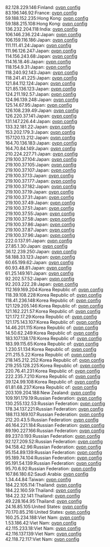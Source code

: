 82.128.229.146:Finland: [ovpn config](vpn/82_128_229_146.ovpn)  
83.196.146.92:France: [ovpn config](vpn/83_196_146_92.ovpn)  
59.188.152.235:Hong Kong: [ovpn config](vpn/59_188_152_235.ovpn)  
59.188.215.108:Hong Kong: [ovpn config](vpn/59_188_215_108.ovpn)  
136.232.204.118:India: [ovpn config](vpn/136_232_204_118.ovpn)  
106.146.236.224:Japan: [ovpn config](vpn/106_146_236_224.ovpn)  
106.159.116.186:Japan: [ovpn config](vpn/106_159_116_186.ovpn)  
111.111.41.24:Japan: [ovpn config](vpn/111_111_41_24.ovpn)  
111.96.126.247:Japan: [ovpn config](vpn/111_96_126_247.ovpn)  
114.156.243.68:Japan: [ovpn config](vpn/114_156_243_68.ovpn)  
114.16.18.46:Japan: [ovpn config](vpn/114_16_18_46.ovpn)  
118.154.9.31:Japan: [ovpn config](vpn/118_154_9_31.ovpn)  
118.240.92.143:Japan: [ovpn config](vpn/118_240_92_143.ovpn)  
118.241.41.225:Japan: [ovpn config](vpn/118_241_41_225.ovpn)  
121.84.112.124:Japan: [ovpn config](vpn/121_84_112_124.ovpn)  
121.85.136.123:Japan: [ovpn config](vpn/121_85_136_123.ovpn)  
124.211.192.57:Japan: [ovpn config](vpn/124_211_192_57.ovpn)  
124.96.139.248:Japan: [ovpn config](vpn/124_96_139_248.ovpn)  
125.14.67.95:Japan: [ovpn config](vpn/125_14_67_95.ovpn)  
126.108.239.49:Japan: [ovpn config](vpn/126_108_239_49.ovpn)  
126.220.37.141:Japan: [ovpn config](vpn/126_220_37_141.ovpn)  
131.147.226.44:Japan: [ovpn config](vpn/131_147_226_44.ovpn)  
133.32.181.22:Japan: [ovpn config](vpn/133_32_181_22.ovpn)  
153.202.179.3:Japan: [ovpn config](vpn/153_202_179_3.ovpn)  
157.120.13.212:Japan: [ovpn config](vpn/157_120_13_212.ovpn)  
164.70.136.183:Japan: [ovpn config](vpn/164_70_136_183.ovpn)  
164.70.84.149:Japan: [ovpn config](vpn/164_70_84_149.ovpn)  
210.224.227.71:Japan: [ovpn config](vpn/210_224_227_71.ovpn)  
219.100.37.104:Japan: [ovpn config](vpn/219_100_37_104.ovpn)  
219.100.37.105:Japan: [ovpn config](vpn/219_100_37_105.ovpn)  
219.100.37.107:Japan: [ovpn config](vpn/219_100_37_107.ovpn)  
219.100.37.13:Japan: [ovpn config](vpn/219_100_37_13.ovpn)  
219.100.37.177:Japan: [ovpn config](vpn/219_100_37_177.ovpn)  
219.100.37.182:Japan: [ovpn config](vpn/219_100_37_182.ovpn)  
219.100.37.19:Japan: [ovpn config](vpn/219_100_37_19.ovpn)  
219.100.37.31:Japan: [ovpn config](vpn/219_100_37_31.ovpn)  
219.100.37.49:Japan: [ovpn config](vpn/219_100_37_49.ovpn)  
219.100.37.51:Japan: [ovpn config](vpn/219_100_37_51.ovpn)  
219.100.37.55:Japan: [ovpn config](vpn/219_100_37_55.ovpn)  
219.100.37.58:Japan: [ovpn config](vpn/219_100_37_58.ovpn)  
219.100.37.86:Japan: [ovpn config](vpn/219_100_37_86.ovpn)  
219.100.37.87:Japan: [ovpn config](vpn/219_100_37_87.ovpn)  
219.100.37.96:Japan: [ovpn config](vpn/219_100_37_96.ovpn)  
222.0.137.91:Japan: [ovpn config](vpn/222_0_137_91.ovpn)  
27.85.1.30:Japan: [ovpn config](vpn/27_85_1_30.ovpn)  
36.12.239.250:Japan: [ovpn config](vpn/36_12_239_250.ovpn)  
58.188.33.123:Japan: [ovpn config](vpn/58_188_33_123.ovpn)  
60.65.199.62:Japan: [ovpn config](vpn/60_65_199_62.ovpn)  
60.93.48.81:Japan: [ovpn config](vpn/60_93_48_81.ovpn)  
61.25.149.161:Japan: [ovpn config](vpn/61_25_149_161.ovpn)  
92.202.57.52:Japan: [ovpn config](vpn/92_202_57_52.ovpn)  
92.203.222.28:Japan: [ovpn config](vpn/92_203_222_28.ovpn)  
112.169.169.204:Korea Republic of: [ovpn config](vpn/112_169_169_204.ovpn)  
118.39.108.228:Korea Republic of: [ovpn config](vpn/118_39_108_228.ovpn)  
118.41.236.148:Korea Republic of: [ovpn config](vpn/118_41_236_148.ovpn)  
121.129.205.146:Korea Republic of: [ovpn config](vpn/121_129_205_146.ovpn)  
121.162.221.57:Korea Republic of: [ovpn config](vpn/121_162_221_57.ovpn)  
121.172.17.29:Korea Republic of: [ovpn config](vpn/121_172_17_29.ovpn)  
121.175.143.107:Korea Republic of: [ovpn config](vpn/121_175_143_107.ovpn)  
14.46.201.115:Korea Republic of: [ovpn config](vpn/14_46_201_115.ovpn)  
14.50.62.249:Korea Republic of: [ovpn config](vpn/14_50_62_249.ovpn)  
183.107.138.178:Korea Republic of: [ovpn config](vpn/183_107_138_178.ovpn)  
183.99.115.65:Korea Republic of: [ovpn config](vpn/183_99_115_65.ovpn)  
1.230.51.134:Korea Republic of: [ovpn config](vpn/1_230_51_134.ovpn)  
211.215.5.22:Korea Republic of: [ovpn config](vpn/211_215_5_22.ovpn)  
218.145.212.252:Korea Republic of: [ovpn config](vpn/218_145_212_252.ovpn)  
219.255.128.225:Korea Republic of: [ovpn config](vpn/219_255_128_225.ovpn)  
220.76.41.231:Korea Republic of: [ovpn config](vpn/220_76_41_231.ovpn)  
222.235.7.210:Korea Republic of: [ovpn config](vpn/222_235_7_210.ovpn)  
39.124.99.108:Korea Republic of: [ovpn config](vpn/39_124_99_108.ovpn)  
61.81.68.237:Korea Republic of: [ovpn config](vpn/61_81_68_237.ovpn)  
203.109.204.188:New Zealand: [ovpn config](vpn/203_109_204_188.ovpn)  
109.191.179.19:Russian Federation: [ovpn config](vpn/109_191_179_19.ovpn)  
130.255.132.53:Russian Federation: [ovpn config](vpn/130_255_132_53.ovpn)  
178.34.137.221:Russian Federation: [ovpn config](vpn/178_34_137_221.ovpn)  
188.113.169.107:Russian Federation: [ovpn config](vpn/188_113_169_107.ovpn)  
212.20.43.5:Russian Federation: [ovpn config](vpn/212_20_43_5.ovpn)  
46.164.221.184:Russian Federation: [ovpn config](vpn/46_164_221_184.ovpn)  
89.190.227.166:Russian Federation: [ovpn config](vpn/89_190_227_166.ovpn)  
89.237.0.193:Russian Federation: [ovpn config](vpn/89_237_0_193.ovpn)  
92.127.209.52:Russian Federation: [ovpn config](vpn/92_127_209_52.ovpn)  
94.158.42.96:Russian Federation: [ovpn config](vpn/94_158_42_96.ovpn)  
95.154.89.139:Russian Federation: [ovpn config](vpn/95_154_89_139.ovpn)  
95.189.74.104:Russian Federation: [ovpn config](vpn/95_189_74_104.ovpn)  
95.191.54.139:Russian Federation: [ovpn config](vpn/95_191_54_139.ovpn)  
95.70.6.92:Russian Federation: [ovpn config](vpn/95_70_6_92.ovpn)  
167.86.180.62:Saudi Arabia: [ovpn config](vpn/167_86_180_62.ovpn)  
1.34.44.84:Taiwan: [ovpn config](vpn/1_34_44_84.ovpn)  
184.22.105.114:Thailand: [ovpn config](vpn/184_22_105_114.ovpn)  
184.22.160.59:Thailand: [ovpn config](vpn/184_22_160_59.ovpn)  
184.22.32.141:Thailand: [ovpn config](vpn/184_22_32_141.ovpn)  
49.228.164.95:Thailand: [ovpn config](vpn/49_228_164_95.ovpn)  
24.16.85.105:United States: [ovpn config](vpn/24_16_85_105.ovpn)  
70.170.85.216:United States: [ovpn config](vpn/70_170_85_216.ovpn)  
160.25.234.188:Viet Nam: [ovpn config](vpn/160_25_234_188.ovpn)  
1.53.186.42:Viet Nam: [ovpn config](vpn/1_53_186_42.ovpn)  
42.115.233.18:Viet Nam: [ovpn config](vpn/42_115_233_18.ovpn)  
42.116.137.139:Viet Nam: [ovpn config](vpn/42_116_137_139.ovpn)  
42.118.72.117:Viet Nam: [ovpn config](vpn/42_118_72_117.ovpn)  
